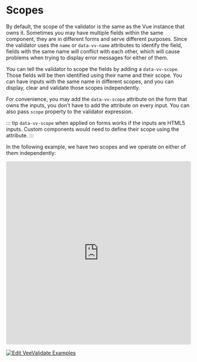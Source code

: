 # Scopes

By default, the scope of the validator is the same as the Vue instance that owns it. Sometimes you may have multiple fields within the same component, they are in different forms and serve different purposes. Since the validator uses the `name` or `data-vv-name` attributes to identify the field, fields with the same name will conflict with each other, which will cause problems when trying to display error messages for either of them.

You can tell the validator to scope the fields by adding a `data-vv-scope`. Those fields will be then identified using their name and their scope. You can have inputs with the same name in different scopes, and you can display, clear and validate those scopes independently.

For convenience, you may add the `data-vv-scope` attribute on the form that owns the inputs, you don't have to add the attribute on every input. You can also pass `scope` property to the validator expression.

::: tip
  `data-vv-scope` when applied on forms works if the inputs are HTML5 inputs. Custom components would need to define their scope using the attribute.
:::

In the following example, we have two scopes and we operate on either of them independently:

<iframe src="https://codesandbox.io/embed/y3504yr0l1?initialpath=%2Fscopes&module=%2Fsrc%2Fcomponents%2FScopes.vue&view=preview" style="width:100%; height:500px; border:0; border-radius: 4px; overflow:hidden;" sandbox="allow-modals allow-forms allow-popups allow-scripts allow-same-origin"></iframe>

[![Edit VeeValidate Examples](https://codesandbox.io/static/img/play-codesandbox.svg)](https://codesandbox.io/s/y3504yr0l1?initialpath=%2Fscopes&module=%2Fsrc%2Fcomponents%2FScopes.vue)
